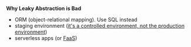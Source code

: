 **Why Leaky Abstraction is Bad**

- ORM (object-relational mapping). Use SQL instead
- staging environment ([it's a controlled environment, not the production environment](http://blog.takipi.com/your-staging-environment-sucks-5-reasons-why-you-should-drop-it/))
- serverless apps (or [FaaS](https://blog.docker.com/2016/06/building-serverless-apps-with-docker))
